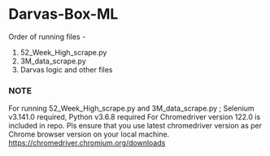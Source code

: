 # Darvas-Box-ML

Order of running files - 
1) 52_Week_High_scrape.py
2) 3M_data_scrape.py
3) Darvas logic and other files 


### NOTE
For running 52_Week_High_scrape.py and 3M_data_scrape.py ; Selenium v3.141.0 required, Python v3.6.8 required
For Chromedriver version 122.0 is included in repo. Pls ensure that you use latest chromedriver version as per Chrome browser version on your local machine.
https://chromedriver.chromium.org/downloads
